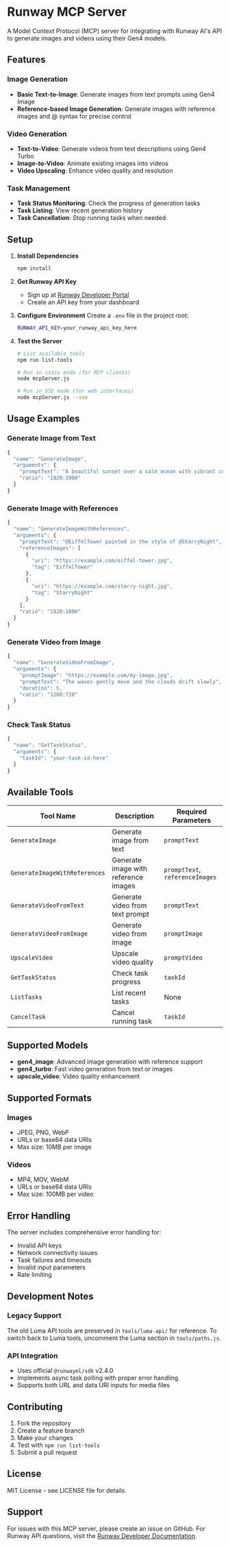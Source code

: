 # Runway MCP Server

A Model Context Protocol (MCP) server for integrating with Runway AI's API to generate images and videos using their Gen4 models.

## Features

### Image Generation
- **Basic Text-to-Image**: Generate images from text prompts using Gen4 Image
- **Reference-based Image Generation**: Generate images with reference images and @ syntax for precise control

### Video Generation
- **Text-to-Video**: Generate videos from text descriptions using Gen4 Turbo
- **Image-to-Video**: Animate existing images into videos
- **Video Upscaling**: Enhance video quality and resolution

### Task Management
- **Task Status Monitoring**: Check the progress of generation tasks
- **Task Listing**: View recent generation history
- **Task Cancellation**: Stop running tasks when needed

## Setup

1. **Install Dependencies**
   ```bash
   npm install
   ```

2. **Get Runway API Key**
   - Sign up at [Runway Developer Portal](https://dev.runwayml.com/)
   - Create an API key from your dashboard

3. **Configure Environment**
   Create a `.env` file in the project root:
   ```bash
   RUNWAY_API_KEY=your_runway_api_key_here
   ```

4. **Test the Server**
   ```bash
   # List available tools
   npm run list-tools
   
   # Run in stdio mode (for MCP clients)
   node mcpServer.js
   
   # Run in SSE mode (for web interfaces)
   node mcpServer.js --sse
   ```

## Usage Examples

### Generate Image from Text
```javascript
{
  "name": "GenerateImage",
  "arguments": {
    "promptText": "A beautiful sunset over a calm ocean with vibrant colors",
    "ratio": "1920:1080"
  }
}
```

### Generate Image with References
```javascript
{
  "name": "GenerateImageWithReferences",
  "arguments": {
    "promptText": "@EiffelTower painted in the style of @StarryNight",
    "referenceImages": [
      {
        "uri": "https://example.com/eiffel-tower.jpg",
        "tag": "EiffelTower"
      },
      {
        "uri": "https://example.com/starry-night.jpg", 
        "tag": "StarryNight"
      }
    ],
    "ratio": "1920:1080"
  }
}
```

### Generate Video from Image
```javascript
{
  "name": "GenerateVideoFromImage",
  "arguments": {
    "promptImage": "https://example.com/my-image.jpg",
    "promptText": "The waves gently move and the clouds drift slowly",
    "duration": 5,
    "ratio": "1280:720"
  }
}
```

### Check Task Status
```javascript
{
  "name": "GetTaskStatus",
  "arguments": {
    "taskId": "your-task-id-here"
  }
}
```

## Available Tools

| Tool Name | Description | Required Parameters |
|-----------|-------------|-------------------|
| `GenerateImage` | Generate image from text | `promptText` |
| `GenerateImageWithReferences` | Generate image with reference images | `promptText`, `referenceImages` |
| `GenerateVideoFromText` | Generate video from text prompt | `promptText` |
| `GenerateVideoFromImage` | Generate video from image | `promptImage` |
| `UpscaleVideo` | Upscale video quality | `promptVideo` |
| `GetTaskStatus` | Check task progress | `taskId` |
| `ListTasks` | List recent tasks | None |
| `CancelTask` | Cancel running task | `taskId` |

## Supported Models

- **gen4_image**: Advanced image generation with reference support
- **gen4_turbo**: Fast video generation from text or images  
- **upscale_video**: Video quality enhancement

## Supported Formats

### Images
- JPEG, PNG, WebP
- URLs or base64 data URIs
- Max size: 10MB per image

### Videos
- MP4, MOV, WebM
- URLs or base64 data URIs  
- Max size: 100MB per video

## Error Handling

The server includes comprehensive error handling for:
- Invalid API keys
- Network connectivity issues
- Task failures and timeouts
- Invalid input parameters
- Rate limiting

## Development Notes

### Legacy Support
The old Luma API tools are preserved in `tools/luma-api/` for reference. To switch back to Luma tools, uncomment the Luma section in `tools/paths.js`.

### API Integration
- Uses official `@runwayml/sdk` v2.4.0
- Implements async task polling with proper error handling
- Supports both URL and data URI inputs for media files

## Contributing

1. Fork the repository
2. Create a feature branch
3. Make your changes
4. Test with `npm run list-tools`
5. Submit a pull request

## License

MIT License - see LICENSE file for details.

## Support

For issues with this MCP server, please create an issue on GitHub.
For Runway API questions, visit the [Runway Developer Documentation](https://docs.dev.runwayml.com/).
